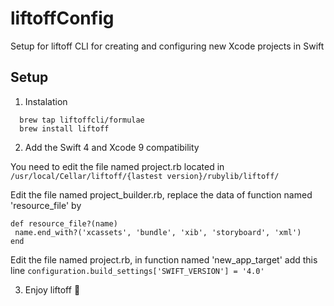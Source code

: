 # liftoffConfig
Setup for liftoff CLI for creating and configuring new Xcode projects in Swift

## Setup

1) Instalation
```
  brew tap liftoffcli/formulae
  brew install liftoff
```
2) Add the Swift 4 and Xcode 9 compatibility

You need to edit the file named project.rb located in `/usr/local/Cellar/liftoff/{lastest version}/rubylib/liftoff/`

Edit the file named project_builder.rb, replace the data of function named 'resource_file' by
```
def resource_file?(name)
 name.end_with?('xcassets', 'bundle', 'xib', 'storyboard', 'xml')
end
```

Edit the file named project.rb, in function named 'new_app_target' add this line
```configuration.build_settings['SWIFT_VERSION'] = '4.0'```

3) Enjoy liftoff 🍻
